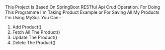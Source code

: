 This Project Is Based On SpringBoot RESTful Api Crud Operation.
For Doing This Programme I'm Taking Product Example or For Saving All My Products I'm Using MySql.
You Can:-
1) Add Product()
2) Fetch All The Product()
3) Update The Product()
4) Delete The Product()
